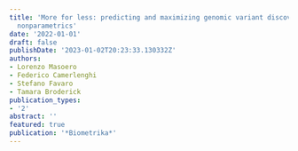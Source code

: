 ```yaml
---
title: 'More for less: predicting and maximizing genomic variant discovery via Bayesian
  nonparametrics'
date: '2022-01-01'
draft: false
publishDate: '2023-01-02T20:23:33.130332Z'
authors:
- Lorenzo Masoero
- Federico Camerlenghi
- Stefano Favaro
- Tamara Broderick
publication_types:
- '2'
abstract: ''
featured: true
publication: '*Biometrika*'
---
```


